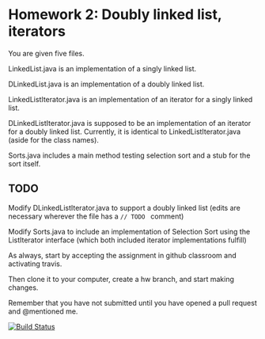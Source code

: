 # Homework 2: Doubly linked list, iterators

You are given five files.

   LinkedList.java is an implementation of a singly linked list.
   
   DLinkedList.java is an implementation of a doubly linked list.
		
   LinkedListIterator.java is an implementation of an iterator for a singly linked list.

   DLinkedListIterator.java is supposed to be an implementation of an iterator for a doubly linked list. Currently, it is identical to LinkedListIterator.java (aside for the class names). 

   Sorts.java includes a main method testing selection sort and a stub for the sort itself.

## TODO

   Modify DLinkedListIterator.java to support a doubly linked list (edits are necessary wherever the file has a ```// TODO ``` comment)

   Modify Sorts.java to include an implementation of Selection Sort using the ListIterator interface (which both included iterator implementations fulfill)

As always, start by accepting the assignment in github classroom and activating travis.

Then clone it to your computer, create a hw branch, and start making changes.

Remember that you have not submitted until you have opened a pull request and @mentioned me. 

[![Build Status](https://travis-ci.com/cisc3130/2-list.svg?token=sGqTPYKnjS4iVpK7fKg1&branch=master)](https://travis-ci.com/cisc3130/2-list)
